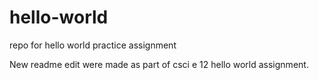 # hello-world
repo for hello world practice assignment


New readme edit were made as part of csci e 12 hello world assignment. 

